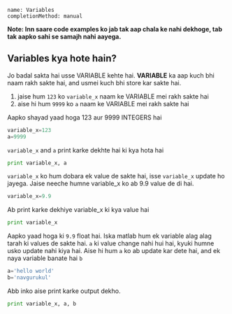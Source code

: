 ```ngMeta
name: Variables
completionMethod: manual
```

**Note: Inn saare code examples ko jab tak aap chala ke nahi dekhoge, tab tak aapko sahi se samajh nahi aayega.**

## Variables kya hote hain?

Jo badal sakta hai usse VARIABLE kehte hai. **VARIABLE** ka aap kuch bhi naam rakh sakte hai, and usmei kuch bhi store kar sakte hai.

1. jaise hum `123` ko `variable_x` naam ke VARIABLE mei rakh sakte hai
2. aise hi hum `9999` ko `a` naam ke VARIABLE mei rakh sakte hai

Aapko shayad yaad hoga 123 aur 9999 INTEGERS hai

```python
variable_x=123
a=9999
```

`variable_x` and `a` print karke dekhte hai ki kya hota hai

```python
print variable_x, a
```

`variable_x` ko hum dobara ek value de sakte hai, isse `variable_x` update ho jayega. Jaise neeche humne variable_x ko ab 9.9 value de di hai.

```python
variable_x=9.9
```

Ab print karke dekhiye variable_x ki kya value hai

```python
print variable_x
```

Aapko yaad hoga ki `9.9` float hai. Iska matlab hum ek variable alag alag tarah ki values de sakte hai. `a` ki value change nahi hui hai, kyuki humne usko update nahi kiya hai. Aise hi hum `a` ko ab update kar dete hai, and ek naya variable banate hai `b`

```python
a='hello world'
b='navgurukul'
```

Abb inko aise print karke output dekho.

```python
print variable_x, a, b
```